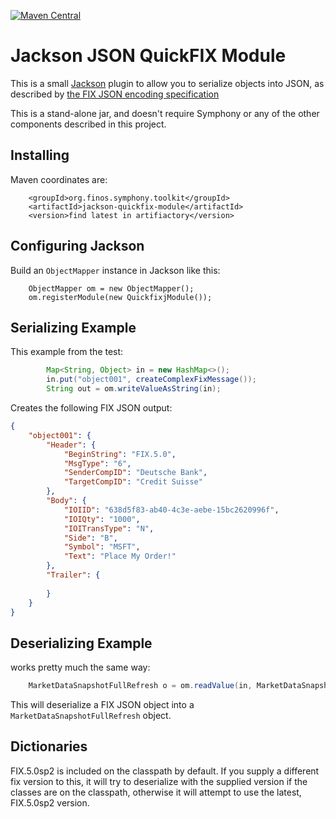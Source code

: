 [![Maven Central](https://img.shields.io/maven-central/v/org.finos.symphony.toolkit/symphony-java-toolkit)](https://search.maven.org/search?q=org.finos.symphony.toolkit)

# Jackson JSON QuickFIX Module

This is a small [Jackson](https://github.com/FasterXML/jackson) plugin to allow you to serialize objects into JSON, as described by [the FIX JSON encoding specification](https://github.com/FIXTradingCommunity/fix-json-encoding-spec/blob/master/Encoding_FIX_using_JSON-User_Guide.md)

This is a stand-alone jar, and doesn't require Symphony or any of the other components described in this project.

## Installing

Maven coordinates are:

```
	<groupId>org.finos.symphony.toolkit</groupId>
	<artifactId>jackson-quickfix-module</artifactId>
	<version>find latest in artifiactory</version>
```

## Configuring Jackson

Build an `ObjectMapper` instance in Jackson like this:

```
	ObjectMapper om = new ObjectMapper();
	om.registerModule(new QuickfixjModule());
```


## Serializing Example

This example from the test:

```java
		Map<String, Object> in = new HashMap<>();
		in.put("object001", createComplexFixMessage());
		String out = om.writeValueAsString(in);
```

Creates the following FIX JSON output:

```json
{
	"object001": {
		"Header": {
			"BeginString": "FIX.5.0",
			"MsgType": "6",
			"SenderCompID": "Deutsche Bank",
			"TargetCompID": "Credit Suisse"
		},
		"Body": {
			"IOIID": "638d5f83-ab40-4c3e-aebe-15bc2620996f",
			"IOIQty": "1000",
			"IOITransType": "N",
			"Side": "B",
			"Symbol": "MSFT",
			"Text": "Place My Order!"
		},
		"Trailer": {
			
		}
	}
}
```

## Deserializing Example

works pretty much the same way:

```java
	MarketDataSnapshotFullRefresh o = om.readValue(in, MarketDataSnapshotFullRefresh.class);
```


This will deserialize a FIX JSON object into a `MarketDataSnapshotFullRefresh` object.

## Dictionaries

FIX.5.0sp2 is included on the classpath by default.  If you supply a different fix version to this, it will try to deserialize with the supplied version if the classes are on the classpath, otherwise it will attempt to use the latest, FIX.5.0sp2 version.



